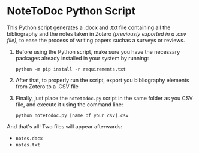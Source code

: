 # NoteToDoc Python Script
This Python script generates a .docx and .txt file containing all the bibliography and the notes taken in Zotero *(previously exported in a .csv file)*, to ease the process of writing papers suchas a surveys or reviews. 

1. Before using the Python script, make sure you have the necessary packages already installed in your system by running:
    
    `python -m pip install -r requirements.txt`

2. After that, to properly run the script, export you bibliography elements from Zotero to a .CSV file

3. Finally, just place the `notetodoc.py` script in the same folder as you CSV file, and execute it using the command line:
    
    `python notetodoc.py [name of your csv].csv`

And that's all! Two files will appear afterwards:
* `notes.docx`
* `notes.txt`
